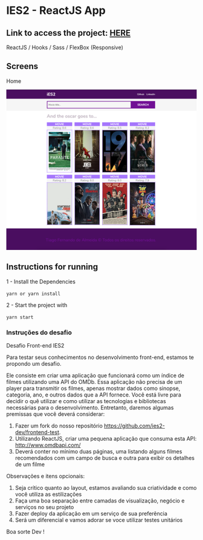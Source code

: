 # IES2 - ReactJS App

## Link to access the project: [HERE](https://tiagoalmeida-movie.netlify.com/)

ReactJS / Hooks / Sass / FlexBox (Responsive)

## Screens

Home

![home](ScreenShots/ScreenHome.png)

## Instructions for running

1 - Install the Dependencies

`yarn or yarn install`

2 - Start the project with

`yarn start`

### Instruções do desafio

Desafio Front-end IES2

Para testar seus conhecimentos no desenvolvimento front-end, estamos te propondo um desafio.

Ele consiste em criar uma aplicação que funcionará como um índice de filmes utilizando uma API do OMDb. Essa aplicação não precisa de um player para transmitir os filmes, apenas mostrar dados como sinopse, categoria, ano, e outros dados que a API fornece. Você está livre para decidir o quê utilizar e como utilizar as tecnologias e bibliotecas necessárias para o desenvolvimento. Entretanto, daremos algumas premissas que você deverá considerar:

1. Fazer um fork do nosso repositório https://github.com/ies2-dev/frontend-test.
2. Utilizando ReactJS, criar uma pequena aplicação que consuma esta API: http://www.omdbapi.com/
3. Deverá conter no mínimo duas páginas, uma listando alguns filmes recomendados com um campo de busca e outra para exibir os detalhes de um filme

Observações e itens opcionais:

1. Seja crítico quanto ao layout, estamos avaliando sua criatividade e como você utiliza as estilizações
2. Faça uma boa separação entre camadas de visualização, negócio e serviços no seu projeto
3. Fazer deploy da aplicação em um serviço de sua preferência
4. Será um diferencial e vamos adorar se voce utilizar testes unitários

Boa sorte Dev !
